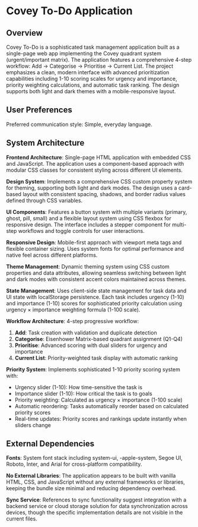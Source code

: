# Covey To-Do Application

## Overview

Covey To-Do is a sophisticated task management application built as a single-page web app implementing the Covey quadrant system (urgent/important matrix). The application features a comprehensive 4-step workflow: Add → Categorise → Prioritise → Current List. The project emphasizes a clean, modern interface with advanced prioritization capabilities including 1-10 scoring scales for urgency and importance, priority weighting calculations, and automatic task ranking. The design supports both light and dark themes with a mobile-responsive layout.

## User Preferences

Preferred communication style: Simple, everyday language.

## System Architecture

**Frontend Architecture**: Single-page HTML application with embedded CSS and JavaScript. The application uses a component-based approach with modular CSS classes for consistent styling across different UI elements.

**Design System**: Implements a comprehensive CSS custom property system for theming, supporting both light and dark modes. The design uses a card-based layout with consistent spacing, shadows, and border radius values defined through CSS variables.

**UI Components**: Features a button system with multiple variants (primary, ghost, pill, small) and a flexible layout system using CSS flexbox for responsive design. The interface includes a stepper component for multi-step workflows and toggle controls for user interactions.

**Responsive Design**: Mobile-first approach with viewport meta tags and flexible container sizing. Uses system fonts for optimal performance and native feel across different platforms.

**Theme Management**: Dynamic theming system using CSS custom properties and data attributes, allowing seamless switching between light and dark modes with consistent accent colors maintained across themes.

**State Management**: Uses client-side state management for task data and UI state with localStorage persistence. Each task includes urgency (1-10) and importance (1-10) scores for sophisticated priority calculation using urgency × importance weighting formula (1-100 scale).

**Workflow Architecture**: 4-step progressive workflow:
1. **Add**: Task creation with validation and duplicate detection
2. **Categorise**: Eisenhower Matrix-based quadrant assignment (Q1-Q4)
3. **Prioritise**: Advanced scoring with dual sliders for urgency and importance
4. **Current List**: Priority-weighted task display with automatic ranking

**Priority System**: Implements sophisticated 1-10 priority scoring system with:
- Urgency slider (1-10): How time-sensitive the task is
- Importance slider (1-10): How critical the task is to goals
- Priority weighting: Calculated as urgency × importance (1-100 scale)
- Automatic reordering: Tasks automatically reorder based on calculated priority scores
- Real-time updates: Priority scores and rankings update instantly when sliders change

## External Dependencies

**Fonts**: System font stack including system-ui, -apple-system, Segoe UI, Roboto, Inter, and Arial for cross-platform compatibility.

**No External Libraries**: The application appears to be built with vanilla HTML, CSS, and JavaScript without any external frameworks or libraries, keeping the bundle size minimal and reducing dependency overhead.

**Sync Service**: References to sync functionality suggest integration with a backend service or cloud storage solution for data synchronization across devices, though the specific implementation details are not visible in the current files.